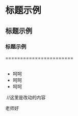 # 标题示例
## 标题示例
### 标题示例
=======================
<ul>
  <li>呵呵</li>
   <li>呵呵</li>
   <li>呵呵</li>
  </ul>
  
  //这里是改动的内容
<div class="feedback">老师好</div>
